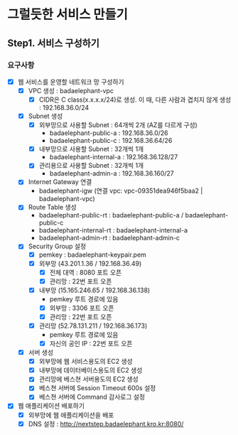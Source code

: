 

# 그럴듯한 서비스 만들기

## Step1. 서비스 구성하기


### 요구사항
- [x] 웹 서비스를 운영할 네트워크 망 구성하기
  - [x] VPC 생성 : badaelephant-vpc
    - [x] CIDR은 C class(x.x.x.x/24)로 생성. 이 때, 다른 사람과 겹치지 않게 생성 : 192.168.36.0/24
  - [x] Subnet 생성
    - [x] 외부망으로 사용할 Subnet : 64개씩 2개 (AZ를 다르게 구성)
      - badaelephant-public-a : 192.168.36.0/26
      - badaelephant-public-c : 192.168.36.64/26
    - [x] 내부망으로 사용할 Subnet : 32개씩 1개
      - badaelephant-internal-a : 192.168.36.128/27
    - [x] 관리용으로 사용할 Subnet : 32개씩 1개
      - badaelephant-admin-a : 192.168.36.160/27
  - [x] Internet Gateway 연결
    - badaelephant-igw (연결 vpc: vpc-09351dea946f5baa2 | badaelephant-vpc)
  - [x] Route Table 생성
    - badaelephant-public-rt : badaelephant-public-a / badaelephant-public-c
    - badaelephant-internal-rt : badaelephant-internal-a
    - badaelephant-admin-rt : badaelephant-admin-c
  - [x] Security Group 설정
    - [x] pemkey : badaelephant-keypair.pem
    - [x] 외부망 (43.201.1.36 / 192.168.36.49)
      - [x] 전체 대역 : 8080 포트 오픈
      - [x] 관리망 : 22번 포트 오픈
    - [x] 내부망 (15.165.246.65 / 192.168.36.138)
      - pemkey 루트 경로에 있음
      - [x] 외부망 : 3306 포트 오픈
      - [x] 관리망 : 22번 포트 오픈
    - [x] 관리망 (52.78.131.211 / 192.168.36.173)
      - pemkey 루트 경로에 있음
      - [x] 자신의 공인 IP : 22번 포트 오픈
  - [x] 서버 생성
    - [x] 외부망에 웹 서비스용도의 EC2 생성
    - [x] 내부망에 데이터베이스용도의 EC2 생성
    - [x] 관리망에 베스쳔 서버용도의 EC2 생성
    - [x] 베스쳔 서버에 Session Timeout 600s 설정
    - [x] 베스쳔 서버에 Command 감사로그 설정
- [x] 웹 애플리케이션 배포하기
  - [x] 외부망에 웹 애플리케이션을 배포
  - [x] DNS 설정 : http://nextstep.badaelephant.kro.kr:8080/